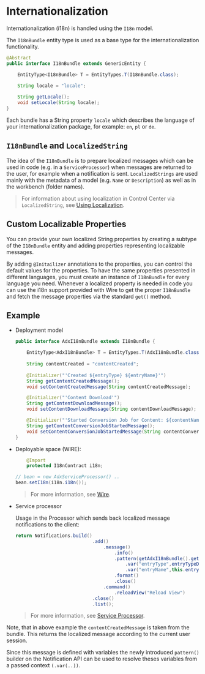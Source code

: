 # Internationalization

Internationalization (i18n) is handled using the `I18n` model.

The `I18nBundle` entity type is used as a base type for the internationalization functionality.


```java
@Abstract
public interface I18nBundle extends GenericEntity {

	EntityType<I18nBundle> T = EntityTypes.T(I18nBundle.class);
	
	String locale = "locale";

	String getLocale();
	void setLocale(String locale);
}
```

Each bundle has a String property `locale` which describes the language of your internationalization package, for example: `en`, `pl` or `de`.

## `I18nBundle` and `LocalizedString`

The idea of the `I18nBundle` is to prepare localized messages which can be used in code (e.g. in a `ServiceProcessor`) when messages are returned to the user, for example when a notification is sent. `LocalizedStrings` are used mainly with the metadata of a model (e.g. `Name` or `Description`) as well as in the workbench (folder names).

> For information about using localization in Control Center via `LocalizedString`, see [Using Localization](asset://tribefire.cortex.documentation:tutorials-doc/control-center/using_localization.md).


## Custom Localizable Properties

You can provide your own localized String properties by creating a subtype of the `I18nBundle` entity and adding properties representing localizable messages.

By adding `@Initailizer` annotations to the properties, you can control the default values for the properties. To have the same properties presented in different languages, you must create an instance of `I18nBundle` for every language you need. Whenever a localized property is needed in code you can use the i18n support provided with Wire to get the proper `I18nBundle` and fetch the message properties via the standard `get()` method.

## Example

* Deployment model

    ```java
    public interface AdxI18nBundle extends I18nBundle {

        EntityType<AdxI18nBundle> T = EntityTypes.T(AdxI18nBundle.class);
        
        String contentCreated = "contentCreated";
        
        @Initializer("'Created ${entryType} ${entryName}'")
        String getContentCreatedMessage();
        void setContentCreatedMessage(String contentCreatedMessage);

        @Initializer("'Content Download'")
        String getContentDownloadMessage();
        void setContentDownloadMessage(String contentDownloadMessage);

        @Initializer("'Started Conversion Job for Content: ${contentName}'\nID: ${jobId}")
        String getContentConversionJobStartedMessage();
        void setContentConversionJobStartedMessage(String contentConversionJobStartedMessage);
    }
    ```

* Deployable space (WIRE):

    ```java
        @Import
        protected I18nContract i18n;

    // bean = new AdxServiceProcessor() ..
    bean.setI18n(i18n.i18n());
    ```

    > For more information, see [Wire](asset://tribefire.cortex.documentation:concepts-doc/features/wire/wire.md).

* Service processor

    Usage in the Processor which sends back localized message notifications to the client:

    ```java
    return Notifications.build()
                                .add()
                                    .message()
                                        .info()
                                        .pattern(getAdxI18nBundle().getContentCreatedMessage())
                                            .var("entryType",entryTypeDisplay())
                                            .var("entryName",this.entry.getName())
                                        .format()
                                        .close()
                                    .command()
                                        .reloadView("Reload View")
                                .close()
                                .list();
    ```

    > For more information, see [Service Processor](asset://tribefire.cortex.documentation:concepts-doc/features/service-model/service_processor.md).


Note, that in above example the `contentCreatedMessage` is taken from the bundle. This returns the localized message according to the current user session.

Since this message is defined with variables the newly introduced `pattern()` builder on the Notification API can be used to resolve theses variables from a passed context `(.var(..))`.
